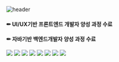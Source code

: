 

<!--
**eing98/eing98** is a ✨ _special_ ✨ repository because its `README.md` (this file) appears on your GitHub profile.

Here are some ideas to get you started:

- 🔭 I’m currently working on ...
- 🌱 I’m currently learning ...
- 👯 I’m looking to collaborate on ...
- 🤔 I’m looking for help with ...
- 💬 Ask me about ...
- 📫 How to reach me: ...
- 😄 Pronouns: ...
- ⚡ Fun fact: ...
-->
![header](https://capsule-render.vercel.app/api?type=wave&color=auto&height=300&section=header&text=Soyeung%20Yun&fontSize=90)


#### ✏ UI/UX기반 프론트엔드 개발자 양성 과정 수료
#### ✏ 자바기반 백엔드개발자 양성 과정 수료

<img src="https://img.shields.io/badge/Java-3766AB?style=flat&logo=Java&logoColor=#007396"/>
<img src="https://img.shields.io/badge/Spring-3766AB?style=flat&logo=Spring&logoColor=#000000"/>
<img src="https://img.shields.io/badge/MySQL-3766AB?style=flat&logo=MySQL&logoColor=#4479A1"/>
<img src="https://img.shields.io/badge/Oracle-3766AB?style=flat&logo=Oracle&logoColor=#F80000"/>



<img src="https://img.shields.io/badge/HTML5-3766AB?style=flat&logo=HTML5&logoColor=#E34F26"/>
<img src="https://img.shields.io/badge/CSS3-3766AB?style=flat&logo=CSS3&logoColor=#1572B6"/>
<img src="https://img.shields.io/badge/JavaScript-3766AB?style=flat&logo=JavaScript&logoColor=#F7DF1E"/>
<img src="https://img.shields.io/badge/jQuery-3766AB?style=flat&logo=jQuery&logoColor=#0769AD"/>


